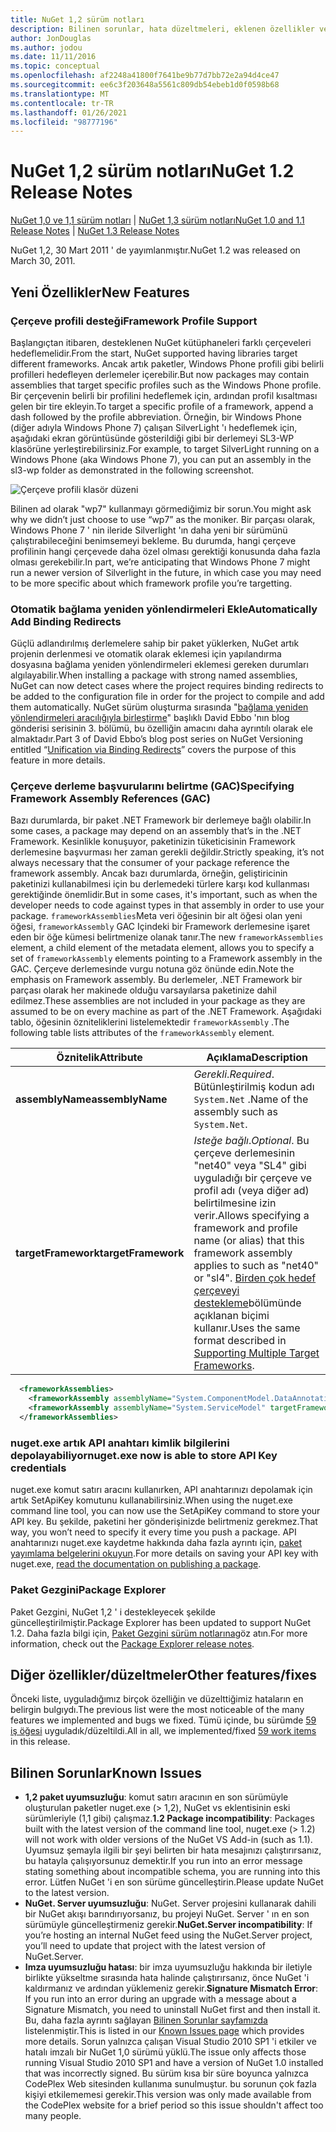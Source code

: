 ```yaml
---
title: NuGet 1,2 sürüm notları
description: Bilinen sorunlar, hata düzeltmeleri, eklenen özellikler ve CCR 'ler dahil olmak üzere NuGet 1,2 sürüm notları.
author: JonDouglas
ms.author: jodou
ms.date: 11/11/2016
ms.topic: conceptual
ms.openlocfilehash: af2248a41800f7641be9b77d7bb72e2a94d4ce47
ms.sourcegitcommit: ee6c3f203648a5561c809db54ebeb1d0f0598b68
ms.translationtype: MT
ms.contentlocale: tr-TR
ms.lasthandoff: 01/26/2021
ms.locfileid: "98777196"
---
```

# <a name="nuget-12-release-notes"></a><span data-ttu-id="12453-103">NuGet 1,2 sürüm notları</span><span class="sxs-lookup"><span data-stu-id="12453-103">NuGet 1.2 Release Notes</span></span>

<span data-ttu-id="12453-104">[NuGet 1,0 ve 1,1 sürüm notları](../release-notes/nuget-1.1.md)  |  [NuGet 1,3 sürüm notları](../release-notes/nuget-1.3.md)</span><span class="sxs-lookup"><span data-stu-id="12453-104">[NuGet 1.0 and 1.1 Release Notes](../release-notes/nuget-1.1.md) | [NuGet 1.3 Release Notes](../release-notes/nuget-1.3.md)</span></span>

<span data-ttu-id="12453-105">NuGet 1,2, 30 Mart 2011 ' de yayımlanmıştır.</span><span class="sxs-lookup"><span data-stu-id="12453-105">NuGet 1.2 was released on March 30, 2011.</span></span>

## <a name="new-features"></a><span data-ttu-id="12453-106">Yeni Özellikler</span><span class="sxs-lookup"><span data-stu-id="12453-106">New Features</span></span>

### <a name="framework-profile-support"></a><span data-ttu-id="12453-107">Çerçeve profili desteği</span><span class="sxs-lookup"><span data-stu-id="12453-107">Framework Profile Support</span></span>

<span data-ttu-id="12453-108">Başlangıçtan itibaren, desteklenen NuGet kütüphaneleri farklı çerçeveleri hedeflemelidir.</span><span class="sxs-lookup"><span data-stu-id="12453-108">From the start, NuGet supported having libraries target different frameworks.</span></span> <span data-ttu-id="12453-109">Ancak artık paketler, Windows Phone profili gibi belirli profilleri hedefleyen derlemeler içerebilir.</span><span class="sxs-lookup"><span data-stu-id="12453-109">But now packages may contain assemblies that target specific profiles such as the Windows Phone profile.</span></span> <span data-ttu-id="12453-110">Bir çerçevenin belirli bir profilini hedeflemek için, ardından profil kısaltması gelen bir tire ekleyin.</span><span class="sxs-lookup"><span data-stu-id="12453-110">To target a specific profile of a framework, append a dash followed by the profile abbreviation.</span></span> <span data-ttu-id="12453-111">Örneğin, bir Windows Phone (diğer adıyla Windows Phone 7) çalışan SilverLight 'ı hedeflemek için, aşağıdaki ekran görüntüsünde gösterildiği gibi bir derlemeyi SL3-WP klasörüne yerleştirebilirsiniz.</span><span class="sxs-lookup"><span data-stu-id="12453-111">For example, to target SilverLight running on a Windows Phone (aka Windows Phone 7), you can put an assembly in the sl3-wp folder as demonstrated in the following screenshot.</span></span>

![Çerçeve profili klasör düzeni](./media/framework-profile-support.png)

<span data-ttu-id="12453-113">Bilinen ad olarak "wp7" kullanmayı görmediğimiz bir sorun.</span><span class="sxs-lookup"><span data-stu-id="12453-113">You might ask why we didn’t just choose to use “wp7” as the moniker.</span></span> <span data-ttu-id="12453-114">Bir parçası olarak, Windows Phone 7 ' nin ileride Silverlight 'ın daha yeni bir sürümünü çalıştırabileceğini benimsemeyi bekleme. Bu durumda, hangi çerçeve profilinin hangi çerçevede daha özel olması gerektiği konusunda daha fazla olması gerekebilir.</span><span class="sxs-lookup"><span data-stu-id="12453-114">In part, we’re anticipating that Windows Phone 7 might run a newer version of Silverlight in the future, in which case you may need to be more specific about which framework profile you’re targetting.</span></span>

### <a name="automatically-add-binding-redirects"></a><span data-ttu-id="12453-115">Otomatik bağlama yeniden yönlendirmeleri Ekle</span><span class="sxs-lookup"><span data-stu-id="12453-115">Automatically Add Binding Redirects</span></span>

<span data-ttu-id="12453-116">Güçlü adlandırılmış derlemelere sahip bir paket yüklerken, NuGet artık projenin derlenmesi ve otomatik olarak eklemesi için yapılandırma dosyasına bağlama yeniden yönlendirmeleri eklemesi gereken durumları algılayabilir.</span><span class="sxs-lookup"><span data-stu-id="12453-116">When installing a package with strong named assemblies, NuGet can now detect cases where the project requires binding redirects to be added to the configuration file in order for the project to compile and add them automatically.</span></span> <span data-ttu-id="12453-117">NuGet sürüm oluşturma sırasında "[bağlama yeniden yönlendirmeleri aracılığıyla birleştirme](http://blog.davidebbo.com/2011/01/nuget-versioning-part-3-unification-via.html)" başlıklı David Ebbo 'nın blog gönderisi serisinin 3. bölümü, bu özelliğin amacını daha ayrıntılı olarak ele almaktadır.</span><span class="sxs-lookup"><span data-stu-id="12453-117">Part 3 of David Ebbo’s blog post series on NuGet Versioning entitled “[Unification via Binding Redirects](http://blog.davidebbo.com/2011/01/nuget-versioning-part-3-unification-via.html)” covers the purpose of this feature in more details.</span></span>

<a name="framework-assembly-refs"></a>

### <a name="specifying-framework-assembly-references-gac"></a><span data-ttu-id="12453-118">Çerçeve derleme başvurularını belirtme (GAC)</span><span class="sxs-lookup"><span data-stu-id="12453-118">Specifying Framework Assembly References (GAC)</span></span>

<span data-ttu-id="12453-119">Bazı durumlarda, bir paket .NET Framework bir derlemeye bağlı olabilir.</span><span class="sxs-lookup"><span data-stu-id="12453-119">In some cases, a package may depend on an assembly that’s in the .NET Framework.</span></span> <span data-ttu-id="12453-120">Kesinlikle konuşuyor, paketinizin tüketicisinin Framework derlemesine başvurması her zaman gerekli değildir.</span><span class="sxs-lookup"><span data-stu-id="12453-120">Strictly speaking, it’s not always necessary that the consumer of your package reference the framework assembly.</span></span> <span data-ttu-id="12453-121">Ancak bazı durumlarda, örneğin, geliştiricinin paketinizi kullanabilmesi için bu derlemedeki türlere karşı kod kullanması gerektiğinde önemlidir.</span><span class="sxs-lookup"><span data-stu-id="12453-121">But in some cases, it's important, such as when the developer needs to code against types in that assembly in order to use your package.</span></span> <span data-ttu-id="12453-122">`frameworkAssemblies`Meta veri öğesinin bir alt öğesi olan yeni öğesi, `frameworkAssembly` GAC Içindeki bir Framework derlemesine işaret eden bir öğe kümesi belirtmenize olanak tanır.</span><span class="sxs-lookup"><span data-stu-id="12453-122">The new `frameworkAssemblies` element, a child element of the metadata element, allows you to specify a set of `frameworkAssembly` elements pointing to a Framework assembly in the GAC.</span></span> <span data-ttu-id="12453-123">Çerçeve derlemesinde vurgu notuna göz önünde edin.</span><span class="sxs-lookup"><span data-stu-id="12453-123">Note the emphasis on Framework assembly.</span></span>
<span data-ttu-id="12453-124">Bu derlemeler, .NET Framework bir parçası olarak her makinede olduğu varsayılarsa paketinize dahil edilmez.</span><span class="sxs-lookup"><span data-stu-id="12453-124">These assemblies are not included in your package as they are assumed to be on every machine  as part of the .NET Framework.</span></span> <span data-ttu-id="12453-125">Aşağıdaki tablo, öğesinin özniteliklerini listelemektedir `frameworkAssembly` .</span><span class="sxs-lookup"><span data-stu-id="12453-125">The following table lists attributes of the `frameworkAssembly` element.</span></span>


|<span data-ttu-id="12453-126">Öznitelik</span><span class="sxs-lookup"><span data-stu-id="12453-126">Attribute</span></span> |<span data-ttu-id="12453-127">Açıklama</span><span class="sxs-lookup"><span data-stu-id="12453-127">Description</span></span>|
|----------------|-----------|
|<span data-ttu-id="12453-128">**assemblyName**</span><span class="sxs-lookup"><span data-stu-id="12453-128">**assemblyName**</span></span>|<span data-ttu-id="12453-129">*Gerekli*.</span><span class="sxs-lookup"><span data-stu-id="12453-129">*Required*.</span></span> <span data-ttu-id="12453-130">Bütünleştirilmiş kodun adı `System.Net` .</span><span class="sxs-lookup"><span data-stu-id="12453-130">Name of the assembly such as `System.Net`.</span></span>|
|<span data-ttu-id="12453-131">**targetFramework**</span><span class="sxs-lookup"><span data-stu-id="12453-131">**targetFramework**</span></span>|<span data-ttu-id="12453-132">*Isteğe bağlı*.</span><span class="sxs-lookup"><span data-stu-id="12453-132">*Optional*.</span></span> <span data-ttu-id="12453-133">Bu çerçeve derlemesinin "net40" veya "SL4" gibi uyguladığı bir çerçeve ve profil adı (veya diğer ad) belirtilmesine izin verir.</span><span class="sxs-lookup"><span data-stu-id="12453-133">Allows specifying a framework and profile name (or alias) that this framework assembly applies to such as "net40" or "sl4".</span></span> <span data-ttu-id="12453-134">[Birden çok hedef çerçeveyi destekleme](../create-packages/supporting-multiple-target-frameworks.md)bölümünde açıklanan biçimi kullanır.</span><span class="sxs-lookup"><span data-stu-id="12453-134">Uses the same format described in [Supporting Multiple Target Frameworks](../create-packages/supporting-multiple-target-frameworks.md).</span></span>|

```xml
  <frameworkAssemblies>
    <frameworkAssembly assemblyName="System.ComponentModel.DataAnnotations" targetFramework="net40" />
    <frameworkAssembly assemblyName="System.ServiceModel" targetFramework="net40" />
  </frameworkAssemblies>
```

### <a name="nugetexe-now-is-able-to-store-api-key-credentials"></a><span data-ttu-id="12453-135">nuget.exe artık API anahtarı kimlik bilgilerini depolayabiliyor</span><span class="sxs-lookup"><span data-stu-id="12453-135">nuget.exe now is able to store API Key credentials</span></span>

<span data-ttu-id="12453-136">nuget.exe komut satırı aracını kullanırken, API anahtarınızı depolamak için artık SetApiKey komutunu kullanabilirsiniz.</span><span class="sxs-lookup"><span data-stu-id="12453-136">When using the nuget.exe command line tool, you can now use the SetApiKey command to store your API key.</span></span> <span data-ttu-id="12453-137">Bu şekilde, paketini her gönderişinizde belirtmeniz gerekmez.</span><span class="sxs-lookup"><span data-stu-id="12453-137">That way, you won’t need to specify it every time you push a package.</span></span> <span data-ttu-id="12453-138">API anahtarınızı nuget.exe kaydetme hakkında daha fazla ayrıntı için, [paket yayımlama belgelerini okuyun](../nuget-org/publish-a-package.md).</span><span class="sxs-lookup"><span data-stu-id="12453-138">For more details on saving your API key with nuget.exe, [read the documentation on publishing a package](../nuget-org/publish-a-package.md).</span></span>

### <a name="package-explorer"></a><span data-ttu-id="12453-139">Paket Gezgini</span><span class="sxs-lookup"><span data-stu-id="12453-139">Package Explorer</span></span>
<span data-ttu-id="12453-140">Paket Gezgini, NuGet 1,2 ' i destekleyecek şekilde güncelleştirilmiştir.</span><span class="sxs-lookup"><span data-stu-id="12453-140">Package Explorer has been updated to support NuGet 1.2.</span></span> <span data-ttu-id="12453-141">Daha fazla bilgi için, [Paket Gezgini sürüm notlarına](http://nuget.codeplex.com/wikipage?title=New%20features%20in%20NuGet%20Package%20Explorer%201.0)göz atın.</span><span class="sxs-lookup"><span data-stu-id="12453-141">For more information, check out the [Package Explorer release notes](http://nuget.codeplex.com/wikipage?title=New%20features%20in%20NuGet%20Package%20Explorer%201.0).</span></span>

## <a name="other-featuresfixes"></a><span data-ttu-id="12453-142">Diğer özellikler/düzeltmeler</span><span class="sxs-lookup"><span data-stu-id="12453-142">Other features/fixes</span></span>

<span data-ttu-id="12453-143">Önceki liste, uyguladığımız birçok özelliğin ve düzelttiğimiz hataların en belirgin bulgıydı.</span><span class="sxs-lookup"><span data-stu-id="12453-143">The previous list were the most noticeable of the many features we implemented and bugs we fixed.</span></span> <span data-ttu-id="12453-144">Tümü içinde, bu sürümde [59 iş öğesi](http://nuget.codeplex.com/workitem/list/advanced?keyword=&status=All&type=All&priority=All&release=NuGet%201.2&assignedTo=All&component=All&sortField=Votes&sortDirection=Descending&page=0) uyguladık/düzeltildi.</span><span class="sxs-lookup"><span data-stu-id="12453-144">All in all, we implemented/fixed [59 work items](http://nuget.codeplex.com/workitem/list/advanced?keyword=&status=All&type=All&priority=All&release=NuGet%201.2&assignedTo=All&component=All&sortField=Votes&sortDirection=Descending&page=0) in this release.</span></span>

## <a name="known-issues"></a><span data-ttu-id="12453-145">Bilinen Sorunlar</span><span class="sxs-lookup"><span data-stu-id="12453-145">Known Issues</span></span>

* <span data-ttu-id="12453-146">**1,2 paket uyumsuzluğu**: komut satırı aracının en son sürümüyle oluşturulan paketler nuget.exe (> 1,2), NuGet vs eklentisinin eski sürümleriyle (1,1 gibi) çalışmaz.</span><span class="sxs-lookup"><span data-stu-id="12453-146">**1.2 Package incompatibility**: Packages built with the latest version of the command line tool, nuget.exe (> 1.2) will not work with older versions of the NuGet VS Add-in (such as 1.1).</span></span> <span data-ttu-id="12453-147">Uyumsuz şemayla ilgili bir şeyi belirten bir hata mesajınızı çalıştırırsanız, bu hatayla çalışıyorsunuz demektir.</span><span class="sxs-lookup"><span data-stu-id="12453-147">If you run into an error message stating something about incompatible schema, you are running into this error.</span></span> <span data-ttu-id="12453-148">Lütfen NuGet 'i en son sürüme güncelleştirin.</span><span class="sxs-lookup"><span data-stu-id="12453-148">Please update NuGet to the latest version.</span></span>
* <span data-ttu-id="12453-149">**NuGet. Server uyumsuzluğu**: NuGet. Server projesini kullanarak dahili bir NuGet akışı barındırıyorsanız, bu projeyi NuGet. Server ' ın en son sürümüyle güncelleştirmeniz gerekir.</span><span class="sxs-lookup"><span data-stu-id="12453-149">**NuGet.Server incompatibility**: If you’re hosting an internal NuGet feed using the NuGet.Server project, you’ll need to update that project with the latest version of NuGet.Server.</span></span>
* <span data-ttu-id="12453-150">**Imza uyumsuzluğu hatası**: bir imza uyumsuzluğu hakkında bir iletiyle birlikte yükseltme sırasında hata halinde çalıştırırsanız, önce NuGet 'i kaldırmanız ve ardından yüklemeniz gerekir.</span><span class="sxs-lookup"><span data-stu-id="12453-150">**Signature Mismatch Error**: If you run into an error during an upgrade with a message about a Signature Mismatch, you need to uninstall NuGet first and then install it.</span></span> <span data-ttu-id="12453-151">Bu, daha fazla ayrıntı sağlayan [Bilinen Sorunlar sayfamızda](../release-notes/known-issues.md) listelenmiştir.</span><span class="sxs-lookup"><span data-stu-id="12453-151">This is listed in our [Known Issues page](../release-notes/known-issues.md) which provides more details.</span></span> <span data-ttu-id="12453-152">Sorun yalnızca çalışan Visual Studio 2010 SP1 'i etkiler ve hatalı imzalı bir NuGet 1,0 sürümü yüklü.</span><span class="sxs-lookup"><span data-stu-id="12453-152">The issue only affects those running Visual Studio 2010 SP1 and have a version of NuGet 1.0 installed that was incorrectly signed.</span></span> <span data-ttu-id="12453-153">Bu sürüm kısa bir süre boyunca yalnızca CodePlex Web sitesinden kullanıma sunulmuştur. bu sorunun çok fazla kişiyi etkilememesi gerekir.</span><span class="sxs-lookup"><span data-stu-id="12453-153">This version was only made available from the CodePlex website for a brief period so this issue shouldn't affect too many people.</span></span>